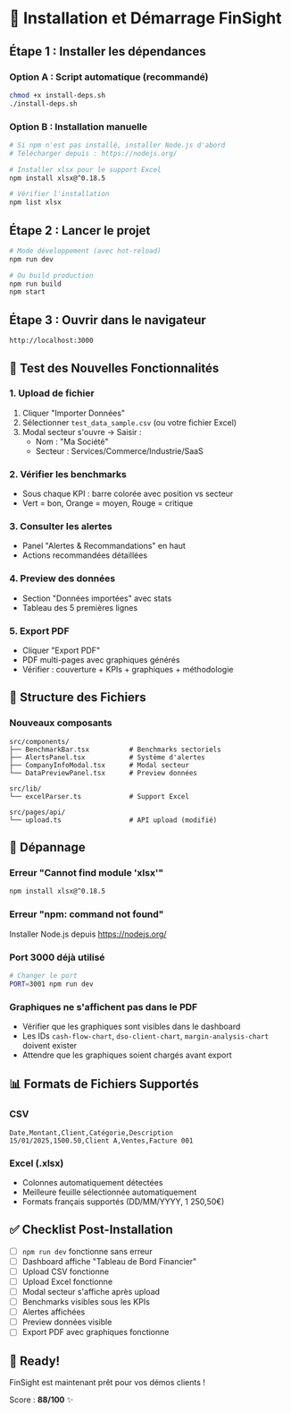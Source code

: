 # 🚀 Installation et Démarrage FinSight

## Étape 1 : Installer les dépendances

### Option A : Script automatique (recommandé)
```bash
chmod +x install-deps.sh
./install-deps.sh
```

### Option B : Installation manuelle
```bash
# Si npm n'est pas installé, installer Node.js d'abord
# Télécharger depuis : https://nodejs.org/

# Installer xlsx pour le support Excel
npm install xlsx@^0.18.5

# Vérifier l'installation
npm list xlsx
```

## Étape 2 : Lancer le projet

```bash
# Mode développement (avec hot-reload)
npm run dev

# Ou build production
npm run build
npm start
```

## Étape 3 : Ouvrir dans le navigateur

```
http://localhost:3000
```

## 🎯 Test des Nouvelles Fonctionnalités

### 1. Upload de fichier
1. Cliquer "Importer Données"
2. Sélectionner `test_data_sample.csv` (ou votre fichier Excel)
3. Modal secteur s'ouvre → Saisir :
   - Nom : "Ma Société"
   - Secteur : Services/Commerce/Industrie/SaaS

### 2. Vérifier les benchmarks
- Sous chaque KPI : barre colorée avec position vs secteur
- Vert = bon, Orange = moyen, Rouge = critique

### 3. Consulter les alertes
- Panel "Alertes & Recommandations" en haut
- Actions recommandées détaillées

### 4. Preview des données
- Section "Données importées" avec stats
- Tableau des 5 premières lignes

### 5. Export PDF
- Cliquer "Export PDF"
- PDF multi-pages avec graphiques générés
- Vérifier : couverture + KPIs + graphiques + méthodologie

## 📁 Structure des Fichiers

### Nouveaux composants
```
src/components/
├── BenchmarkBar.tsx          # Benchmarks sectoriels
├── AlertsPanel.tsx           # Système d'alertes
├── CompanyInfoModal.tsx      # Modal secteur
└── DataPreviewPanel.tsx      # Preview données

src/lib/
└── excelParser.ts            # Support Excel

src/pages/api/
└── upload.ts                 # API upload (modifié)
```

## 🐛 Dépannage

### Erreur "Cannot find module 'xlsx'"
```bash
npm install xlsx@^0.18.5
```

### Erreur "npm: command not found"
Installer Node.js depuis https://nodejs.org/

### Port 3000 déjà utilisé
```bash
# Changer le port
PORT=3001 npm run dev
```

### Graphiques ne s'affichent pas dans le PDF
- Vérifier que les graphiques sont visibles dans le dashboard
- Les IDs `cash-flow-chart`, `dso-client-chart`, `margin-analysis-chart` doivent exister
- Attendre que les graphiques soient chargés avant export

## 📊 Formats de Fichiers Supportés

### CSV
```csv
Date,Montant,Client,Catégorie,Description
15/01/2025,1500.50,Client A,Ventes,Facture 001
```

### Excel (.xlsx)
- Colonnes automatiquement détectées
- Meilleure feuille sélectionnée automatiquement
- Formats français supportés (DD/MM/YYYY, 1 250,50€)

## ✅ Checklist Post-Installation

- [ ] `npm run dev` fonctionne sans erreur
- [ ] Dashboard affiche "Tableau de Bord Financier"
- [ ] Upload CSV fonctionne
- [ ] Upload Excel fonctionne
- [ ] Modal secteur s'affiche après upload
- [ ] Benchmarks visibles sous les KPIs
- [ ] Alertes affichées
- [ ] Preview données visible
- [ ] Export PDF avec graphiques fonctionne

## 🎉 Ready!

FinSight est maintenant prêt pour vos démos clients !

Score : **88/100** ✨

